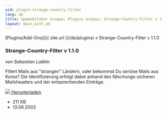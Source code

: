 ```yaml
---
uid: plugin-strange-country-filter
lang: de
title: Spamihilator &raquo; Plugins &raquo; Strange-Country-Filter v 1.1.0
layout: main_with_ad
---
```


[Plugins/Add-Ons]({{ site.url }}/de/plugins) &laquo; Strange-Country-Filter v 1.1.0

### Strange-Country-Filter v 1.1.0

_von Sebastian Laiblin_

Filtert Mails aus "strangen" Ländern, oder bekommst Du seriöse Mails aus Korea? Die Identifizierung erfolgt dabei anhand des fälschungs-sicheren Mailsheaders und der entsprechenden Einträge.

<div class="downloadsection">
<a href="http://www.laiblin.de/download/download.php?id=strangecountryfilter" class="radius button left" id="download-button"><img src="{{site.url}}/images/download-arrow.png"> Herunterladen</a>
<ul id="download-notes">
<li>211 KB</li>
<li>13.09.2003</li>
</ul>
</div>

